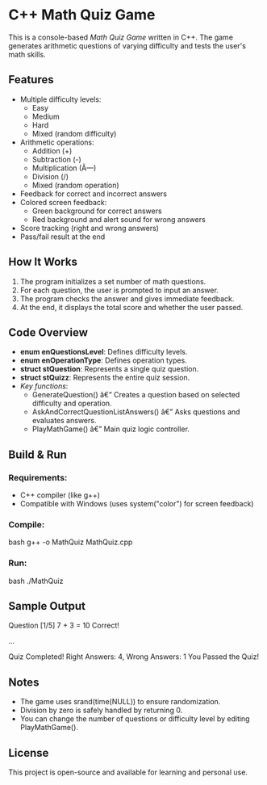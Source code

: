 # C++ Math Quiz Game

This is a console-based *Math Quiz Game* written in C++. The game generates arithmetic questions of varying difficulty and tests the user's math skills.

## Features

- Multiple difficulty levels:
  - Easy
  - Medium
  - Hard
  - Mixed (random difficulty)
- Arithmetic operations:
  - Addition (+)
  - Subtraction (-)
  - Multiplication (Ã—)
  - Division (/)
  - Mixed (random operation)
- Feedback for correct and incorrect answers
- Colored screen feedback:
  - Green background for correct answers
  - Red background and alert sound for wrong answers
- Score tracking (right and wrong answers)
- Pass/fail result at the end

## How It Works

1. The program initializes a set number of math questions.
2. For each question, the user is prompted to input an answer.
3. The program checks the answer and gives immediate feedback.
4. At the end, it displays the total score and whether the user passed.

## Code Overview

- **enum enQuestionsLevel**: Defines difficulty levels.
- **enum enOperationType**: Defines operation types.
- **struct stQuestion**: Represents a single quiz question.
- **struct stQuizz**: Represents the entire quiz session.
- *Key functions*:
  - GenerateQuestion() â€” Creates a question based on selected difficulty and operation.
  - AskAndCorrectQuestionListAnswers() â€” Asks questions and evaluates answers.
  - PlayMathGame() â€” Main quiz logic controller.

## Build & Run

### Requirements:
- C++ compiler (like g++)
- Compatible with Windows (uses system("color") for screen feedback)

### Compile:
bash
g++ -o MathQuiz MathQuiz.cpp


### Run:
bash
./MathQuiz


## Sample Output


Question [1/5]
7 + 3 = 10
Correct!

...

Quiz Completed! Right Answers: 4, Wrong Answers: 1
You Passed the Quiz!


## Notes

- The game uses srand(time(NULL)) to ensure randomization.
- Division by zero is safely handled by returning 0.
- You can change the number of questions or difficulty level by editing PlayMathGame().

## License

This project is open-source and available for learning and personal use.
